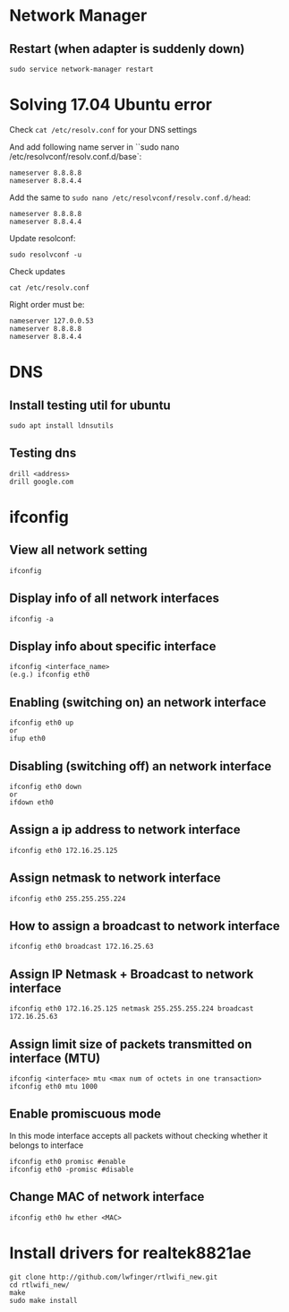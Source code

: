 # Network Manager
## Restart (when adapter is suddenly down)
```
sudo service network-manager restart
```

# Solving 17.04 Ubuntu error 
Check `cat /etc/resolv.conf` for your DNS settings

And add following name server in ``sudo nano /etc/resolvconf/resolv.conf.d/base`:
```
nameserver 8.8.8.8
nameserver 8.8.4.4
```
Add the same to `sudo nano /etc/resolvconf/resolv.conf.d/head`:
```
nameserver 8.8.8.8
nameserver 8.8.4.4
```
Update resolconf:
```
sudo resolvconf -u
```
Check updates 
```
cat /etc/resolv.conf
```
Right order must be:
```
nameserver 127.0.0.53
nameserver 8.8.8.8
nameserver 8.8.4.4
```
# DNS
## Install testing util for ubuntu
```
sudo apt install ldnsutils
```
## Testing dns
```
drill <address>
drill google.com
```

# ifconfig
## View all network setting
```
ifconfig
```
## Display info of all network interfaces
```
ifconfig -a
```
## Display info about specific interface
```
ifconfig <interface_name>
(e.g.) ifconfig eth0
```
## Enabling (switching on) an network interface
```
ifconfig eth0 up
or
ifup eth0
```
## Disabling (switching off) an network interface
```
ifconfig eth0 down
or
ifdown eth0
```
## Assign a ip address to network interface
```
ifconfig eth0 172.16.25.125
```
## Assign netmask to network interface
```
ifconfig eth0 255.255.255.224
```
## How to assign a broadcast to network interface
```
ifconfig eth0 broadcast 172.16.25.63
```
## Assign IP Netmask + Broadcast to network interface
```
ifconfig eth0 172.16.25.125 netmask 255.255.255.224 broadcast 172.16.25.63
```
## Assign limit size of packets transmitted on interface (MTU)
```
ifconfig <interface> mtu <max num of octets in one transaction>
ifconfig eth0 mtu 1000
```
## Enable promiscuous mode
In this mode interface accepts all packets without checking whether it belongs to interface
```
ifconfig eth0 promisc #enable
ifconfig eth0 -promisc #disable
```
## Change MAC of network interface
```
ifconfig eth0 hw ether <MAC>
```
# Install drivers for realtek8821ae
```
git clone http://github.com/lwfinger/rtlwifi_new.git
cd rtlwifi_new/
make
sudo make install
```
